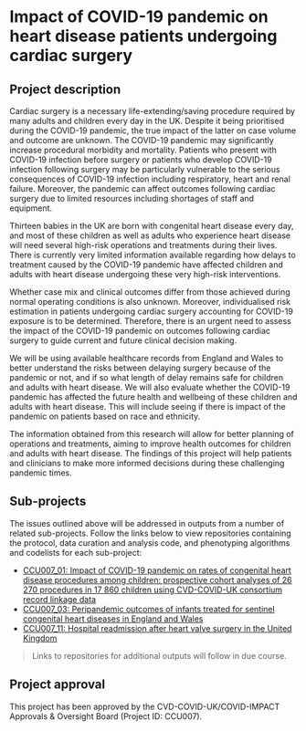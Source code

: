 # Impact of COVID-19 pandemic on heart disease patients undergoing cardiac surgery

## Project description

Cardiac surgery is a necessary life-extending/saving procedure required by many adults and children every day in the UK. Despite it being prioritised during the COVID-19 pandemic, the true impact of the latter on case volume and outcome are unknown. The COVID-19 pandemic may significantly increase procedural morbidity and mortality. Patients who present with COVID-19 infection before surgery or patients who develop COVID-19 infection following surgery may be particularly vulnerable to the serious consequences of COVID-19 infection including respiratory, heart and renal failure. Moreover, the pandemic can affect outcomes following cardiac surgery due to limited resources including shortages of staff and equipment. 

Thirteen babies in the UK are born with congenital heart disease every day, and most of these children as well as adults who experience heart disease will need several high-risk operations and treatments during their lives. There is currently very limited information available regarding how delays to treatment caused by the COVID-19 pandemic have affected children and adults with heart disease undergoing these very high-risk interventions.

Whether case mix and clinical outcomes differ from those achieved during normal operating conditions is also unknown. Moreover, individualised risk estimation in patients undergoing cardiac surgery accounting for COVID-19 exposure is to be determined. Therefore, there is an urgent need to assess the impact of the COVID-19 pandemic on outcomes following cardiac surgery to guide current and future clinical decision making.

We will be using available healthcare records from England and Wales to better understand the risks between delaying surgery because of the pandemic or not, and if so what length of delay remains safe for children and adults with heart disease. We will also evaluate whether the COVID-19 pandemic has affected the future health and wellbeing of these children and adults with heart disease. This will include seeing if there is impact of the pandemic on patients based on race and ethnicity.

The information obtained from this research will allow for better planning of operations and treatments, aiming to improve health outcomes for children and adults with heart disease. The findings of this project will help patients and clinicians to make more informed decisions during these challenging pandemic times.

## Sub-projects

The issues outlined above will be addressed in outputs from a number of related sub-projects.  Follow the links below to view repositories containing the protocol, data curation and analysis code, and phenotyping algorithms and codelists for each sub-project:

* [CCU007_01: Impact of COVID-19 pandemic on rates of congenital heart disease procedures among children: prospective cohort analyses of 26 270 procedures in 17 860 children using CVD-COVID-UK consortium record linkage data](https://github.com/BHFDSC/CCU007_01)
* [CCU007_03: Peripandemic outcomes of infants treated for sentinel congenital heart diseases in England and Wales](https://github.com/BHFDSC/CCU007_03)
* [CCU007_11: Hospital readmission after heart valve surgery in the United Kingdom](https://github.com/BHFDSC/CCU007_11)

> Links to repositories for additional outputs will follow in due course.

## Project approval

This project has been approved by the CVD-COVID-UK/COVID-IMPACT Approvals & Oversight Board (Project ID: CCU007).
